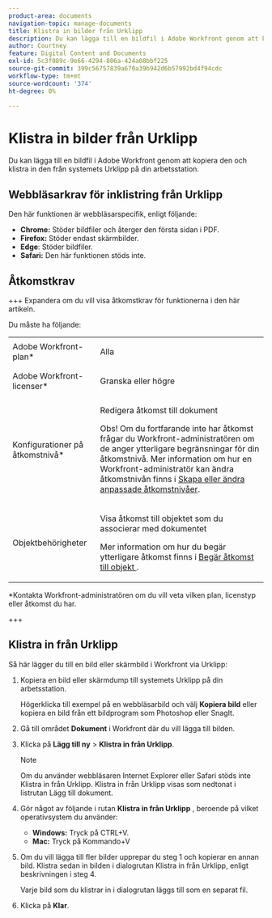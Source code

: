 ```yaml
---
product-area: documents
navigation-topic: manage-documents
title: Klistra in bilder från Urklipp
description: Du kan lägga till en bildfil i Adobe Workfront genom att kopiera den och klistra in den från systemets Urklipp på din arbetsstation.
author: Courtney
feature: Digital Content and Documents
exl-id: 5c3f089c-9e66-4294-806a-424a08bbf225
source-git-commit: 399c56757839a670a39b942d6b57992bd4f94cdc
workflow-type: tm+mt
source-wordcount: '374'
ht-degree: 0%

---
```


# Klistra in bilder från Urklipp

Du kan lägga till en bildfil i Adobe Workfront genom att kopiera den och klistra in den från systemets Urklipp på din arbetsstation. 

## Webbläsarkrav för inklistring från Urklipp

Den här funktionen är webbläsarspecifik, enligt följande:

* **Chrome:** Stöder bildfiler och återger den första sidan i PDF.
* **Firefox:** Stöder endast skärmbilder.
* **Edge**: Stöder bildfiler.
* **Safari:** Den här funktionen stöds inte.

## Åtkomstkrav

+++ Expandera om du vill visa åtkomstkrav för funktionerna i den här artikeln.

Du måste ha följande:

<table style="table-layout:auto"> 
 <col> 
 </col> 
 <col> 
 </col> 
 <tbody> 
  <tr> 
   <td role="rowheader">Adobe Workfront-plan*</td> 
   <td> <p> Alla</p> </td> 
  </tr> 
  <tr> 
   <td role="rowheader">Adobe Workfront-licenser*</td> 
   <td> <p>Granska eller högre</p> </td> 
  </tr> 
  <tr> 
   <td role="rowheader">Konfigurationer på åtkomstnivå*</td> 
   <td> <p>Redigera åtkomst till dokument</p> <p>Obs! Om du fortfarande inte har åtkomst frågar du Workfront-administratören om de anger ytterligare begränsningar för din åtkomstnivå. Mer information om hur en Workfront-administratör kan ändra åtkomstnivån finns i <a href="../../administration-and-setup/add-users/configure-and-grant-access/create-modify-access-levels.md" class="MCXref xref">Skapa eller ändra anpassade åtkomstnivåer</a>.</p> </td> 
  </tr> 
  <tr> 
   <td role="rowheader">Objektbehörigheter</td> 
   <td> <p>Visa åtkomst till objektet som du associerar med dokumentet</p> <p>Mer information om hur du begär ytterligare åtkomst finns i <a href="../../workfront-basics/grant-and-request-access-to-objects/request-access.md" class="MCXref xref">Begär åtkomst till objekt </a>.</p> </td> 
  </tr> 
 </tbody> 
</table>

&#42;Kontakta Workfront-administratören om du vill veta vilken plan, licenstyp eller åtkomst du har.

+++

## Klistra in från Urklipp

Så här lägger du till en bild eller skärmbild i Workfront via Urklipp:

1. Kopiera en bild eller skärmdump till systemets Urklipp på din arbetsstation.

   Högerklicka till exempel på en webbläsarbild och välj **Kopiera bild** eller kopiera en bild från ett bildprogram som Photoshop eller SnagIt.

1. Gå till området **Dokument** i Workfront där du vill lägga till bilden.
1. Klicka på **Lägg till ny** > **Klistra in från Urklipp**.

   >[!NOTE]
   >
   >Om du använder webbläsaren Internet Explorer eller Safari stöds inte Klistra in från Urklipp. Klistra in från Urklipp visas som nedtonat i listrutan Lägg till dokument.

1. Gör något av följande i rutan **Klistra in från Urklipp** , beroende på vilket operativsystem du använder:

   * **Windows:** Tryck på CTRL+V.
   * **Mac:** Tryck på Kommando+V

1. Om du vill lägga till fler bilder upprepar du steg 1 och kopierar en annan bild. Klistra sedan in bilden i dialogrutan Klistra in från Urklipp, enligt beskrivningen i steg 4.

   Varje bild som du klistrar in i dialogrutan läggs till som en separat fil.

1. Klicka på **Klar**.
